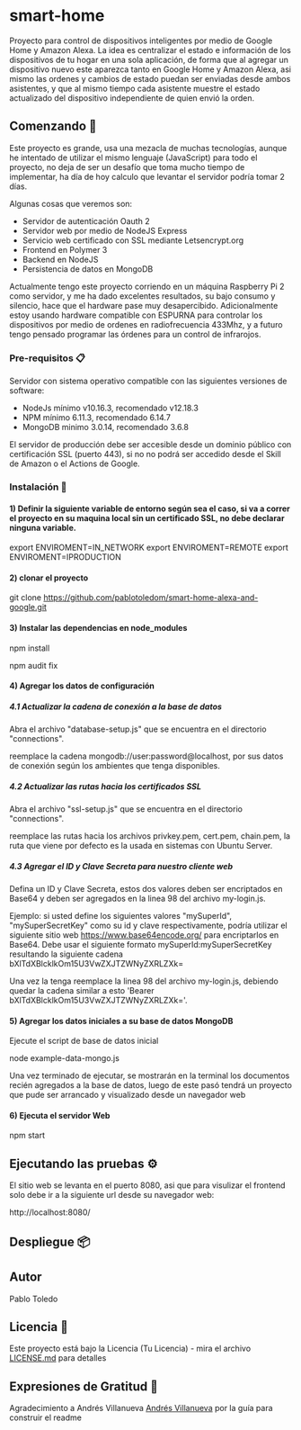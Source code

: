 # smart-home

Proyecto para control de dispositivos inteligentes por medio de Google Home y Amazon Alexa. La idea es centralizar el estado e información de los dispositivos de tu hogar en una sola aplicación, de forma que al agregar un dispositivo nuevo este aparezca tanto en Google Home y Amazon Alexa, asi mismo las ordenes y cambios de estado puedan ser enviadas desde ambos asistentes, y que al mismo tiempo cada asistente muestre el estado actualizado del dispositivo independiente de quien envió la orden.

## Comenzando 🚀

Este proyecto es grande, usa una mezacla de muchas tecnologías, aunque he intentado de utilizar el mismo lenguaje (JavaScript) para todo el proyecto, no deja de ser un desafío que toma mucho tiempo de implementar, ha día de hoy calculo que levantar el servidor podría tomar 2 días.

Algunas cosas que veremos son:

- Servidor de autenticación Oauth 2
- Servidor web por medio de NodeJS Express
- Servicio web certificado con SSL mediante Letsencrypt.org
- Frontend en Polymer 3
- Backend en NodeJS
- Persistencia de datos en MongoDB

Actualmente tengo este proyecto corriendo en un máquina Raspberry Pi 2 como servidor, y me ha dado excelentes resultados, su bajo consumo y silencio, hace que el hardware pase muy desapercibido. Adicionalmente estoy usando hardware compatible con ESPURNA para controlar los dispositivos por medio de ordenes en radiofrecuencia 433Mhz, y a futuro tengo pensado programar las órdenes para un control de infrarojos.


### Pre-requisitos 📋

Servidor con sistema operativo compatible con las siguientes versiones de software:

- NodeJs mínimo v10.16.3, recomendado v12.18.3
- NPM mínimo 6.11.3, recomendado 6.14.7
- MongoDB minimo 3.0.14, recomendado 3.6.8

El servidor de producción debe ser accesible desde un dominio público con certificación SSL (puerto 443), si no no podrá ser accedido desde el Skill de Amazon o el Actions de Google.


### Instalación 🔧

#### 1) Definir la siguiente variable de entorno según sea el caso, si va a correr el proyecto en su maquina local sin un certificado SSL, no debe declarar ninguna variable.

export ENVIROMENT=IN_NETWORK
export ENVIROMENT=REMOTE
export ENVIROMENT=IPRODUCTION

#### 2) clonar el proyecto

git clone https://github.com/pablotoledom/smart-home-alexa-and-google.git

#### 3) Instalar las dependencias en node_modules

npm install

npm audit fix

#### 4) Agregar los datos de configuración

##### 4.1 Actualizar la cadena de conexión a la base de datos

Abra el archivo "database-setup.js" que se encuentra en el directorio "connections".

reemplace la cadena mongodb://user:password@localhost, por sus datos de conexión según los ambientes que tenga disponibles.

##### 4.2 Actualizar las rutas hacia los certificados SSL

Abra el archivo "ssl-setup.js" que se encuentra en el directorio "connections".

reemplace las rutas hacia los archivos privkey.pem, cert.pem, chain.pem, la ruta que viene por defecto es la usada en sistemas con Ubuntu Server.

##### 4.3 Agregar el ID y Clave Secreta para nuestro cliente web

Defina un ID y Clave Secreta, estos dos valores deben ser encriptados en Base64 y deben ser agregados en la linea 98 del archivo my-login.js.

Ejemplo: si usted define los siguientes valores "mySuperId", "mySuperSecretKey" como su id y clave respectivamente, podría utilizar el siguiente sitio web  https://www.base64encode.org/ para encriptarlos en Base64. Debe usar el siguiente formato mySuperId:mySuperSecretKey resultando la siguiente cadena bXlTdXBlcklkOm15U3VwZXJTZWNyZXRLZXk= 

Una vez la tenga reemplace la linea 98 del archivo my-login.js, debiendo quedar la cadena similar a esto 'Bearer bXlTdXBlcklkOm15U3VwZXJTZWNyZXRLZXk='.

#### 5) Agregar los datos iniciales a su base de datos MongoDB

Ejecute el script de base de datos inicial

node example-data-mongo.js

Una vez terminado de ejecutar, se mostrarán en la terminal los documentos recién agregados a la base de datos, luego de este pasó tendrá un proyecto que pude ser arrancado y visualizado desde un navegador web

#### 6) Ejecuta el servidor Web

npm start


## Ejecutando las pruebas ⚙️

El sitio web se levanta en el puerto 8080, asi que para visulizar el frontend solo debe ir a la siguiente url desde su navegador web:

http://localhost:8080/


## Despliegue 📦


## Autor

Pablo Toledo


## Licencia 📄

Este proyecto está bajo la Licencia (Tu Licencia) - mira el archivo [LICENSE.md](LICENSE.md) para detalles

## Expresiones de Gratitud 🎁

Agradecimiento a Andrés Villanueva [Andrés Villanueva](https://github.com/Villanuevand) por la guía para construir el readme